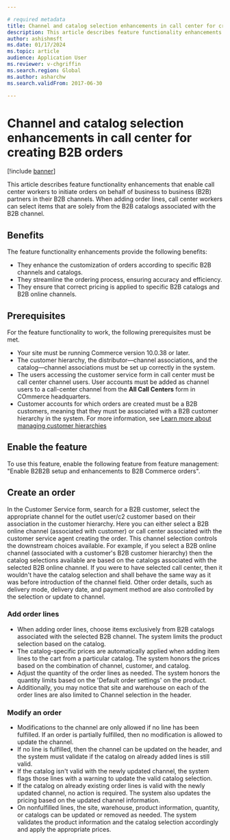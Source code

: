 ```yaml
---

# required metadata
title: Channel and catalog selection enhancements in call center for creating B2B orders
description: This article describes feature functionality enhancements that enable call center workers to initiate orders on behalf of business to business (B2B) partners in their B2B channels.
author: ashishmsft
ms.date: 01/17/2024
ms.topic: article
audience: Application User
ms.reviewer: v-chgriffin
ms.search.region: Global
ms.author: asharchw
ms.search.validFrom: 2017-06-30

---
```

# Channel and catalog selection enhancements in call center for creating B2B orders 

[!include [banner](../includes/banner.md)]

This article describes feature functionality enhancements that enable call center workers to initiate orders on behalf of business to business (B2B) partners in their B2B channels. When adding order lines, call center workers can select items that are solely from the B2B catalogs associated with the B2B channel.

## Benefits

The feature functionality enhancements provide the following benefits:

- They enhance the customization of orders according to specific B2B channels and catalogs.
- They streamline the ordering process, ensuring accuracy and efficiency.
- They ensure that correct pricing is applied to specific B2B catalogs and B2B online channels.

## Prerequisites

For the feature functionality to work, the following prerequisites must be met.

- Your site must be running Commerce version 10.0.38 or later. 
- The customer hierarchy, the distributor—channel associations, and the catalog—channel associations must be set up correctly in the system.
- The users accessing the customer service form in call center must be call center channel users. User accounts must be added as channel users to a call-center channel from the **All Call Centers** form in COmmerce headquarters.
- Customer accounts for which orders are created must be a B2B customers, meaning that they must be associated with a B2B customer hierarchy in the system. For more information, see [Learn more about managing customer hierarchies](./b2b/partners-customer-hierarchies.md)

## Enable the feature

To use this feature, enable the following feature from feature management: "Enable B2B2B setup and enhancements to B2B Commerce orders".

## Create an order

In the Customer Service form, search for a B2B customer, select the appropriate channel for the outlet user/c2 customer based on their association in the customer hierarchy. Here you can either select a B2B online channel (associated with customer) or call center associated with the customer service agent creating the order. This channel selection controls the downstream choices available. For example, if you select a B2B online channel (associated with a customer's B2B customer hierarchy) then the catalog selections available are based on the catalogs associated with the selected B2B online channel. If you were to have selected call center, then it wouldn't have the catalog selection and shall behave the same way as it was before introduction of the channel field. Other order details, such as delivery mode, delivery date, and payment method are also controlled by the selection or update to channel. 

### Add order lines

- When adding order lines, choose items exclusively from B2B catalogs associated with the selected B2B channel. The system limits the product selection based on the catalog.
- The catalog-specific prices are automatically applied when adding item lines to the cart from a particular catalog. The system honors the prices based on the combination of channel, customer, and catalog.
- Adjust the quantity of the order lines as needed. The system honors the quantity limits based on the 'Default order settings' on the product.
- Additionally, you may notice that site and warehouse on each of the order lines are also limited to Channel selection in the header. 

### Modify an order

- Modifications to the channel are only allowed if no line has been fulfilled. If an order is partially fulfilled, then no modification is allowed to update the channel.
- If no line is fulfilled, then the channel can be updated on the header, and the system must validate if the catalog on already added lines is still valid.
- If the catalog isn't valid with the newly updated channel, the system flags those lines with a warning to update the valid catalog selection.
- If the catalog on already existing order lines is valid with the newly updated channel, no action is required. The system also updates the pricing based on the updated channel information.
- On nonfulfilled lines, the site, warehouse, product information, quantity, or catalogs can be updated or removed as needed. The system validates the product information and the catalog selection accordingly and apply the appropriate prices.

 
